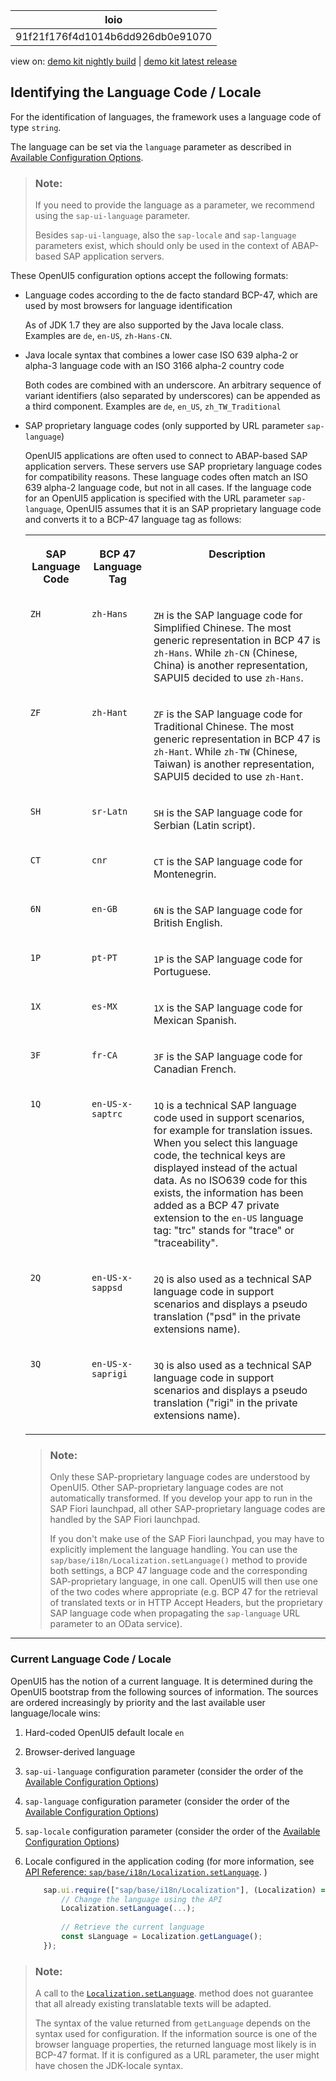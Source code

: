 <!-- loio91f21f176f4d1014b6dd926db0e91070 -->

| loio |
| -----|
| 91f21f176f4d1014b6dd926db0e91070 |

<div id="loio">

view on: [demo kit nightly build](https://sdk.openui5.org/nightly/#/topic/91f21f176f4d1014b6dd926db0e91070) | [demo kit latest release](https://sdk.openui5.org/topic/91f21f176f4d1014b6dd926db0e91070)</div>

## Identifying the Language Code / Locale

For the identification of languages, the framework uses a language code of type `string`.

The language can be set via the `language` parameter as described in [Available Configuration Options](Configuration_of_the_OpenUI5_Runtime_91f08de.md#loio91f08de06f4d1014b6dd926db0e91070__section_ACO).

> ### Note:  
> If you need to provide the language as a parameter, we recommend using the `sap-ui-language` parameter.
> 
> Besides `sap-ui-language`, also the `sap-locale` and `sap-language` parameters exist, which should only be used in the context of ABAP-based SAP application servers.

These OpenUI5 configuration options accept the following formats:

-   Language codes according to the de facto standard BCP-47, which are used by most browsers for language identification

    As of JDK 1.7 they are also supported by the Java locale class. Examples are `de`, `en-US`, `zh-Hans-CN`.

-   Java locale syntax that combines a lower case ISO 639 alpha-2 or alpha-3 language code with an ISO 3166 alpha-2 country code

    Both codes are combined with an underscore. An arbitrary sequence of variant identifiers \(also separated by underscores\) can be appended as a third component. Examples are `de`, `en_US`, `zh_TW_Traditional` 

-   SAP proprietary language codes \(only supported by URL parameter `sap-language`\)

    OpenUI5 applications are often used to connect to ABAP-based SAP application servers. These servers use SAP proprietary language codes for compatibility reasons. These language codes often match an ISO 639 alpha-2 language code, but not in all cases. If the language code for an OpenUI5 application is specified with the URL parameter `sap-language`, OpenUI5 assumes that it is an SAP proprietary language code and converts it to a BCP-47 language tag as follows:


    <table>
    <tr>
    <th valign="top">

    SAP Language Code
    
    </th>
    <th valign="top">

    BCP 47 Language Tag
    
    </th>
    <th valign="top">

    Description
    
    </th>
    </tr>
    <tr>
    <td valign="top">
    
    `ZH`
    
    </td>
    <td valign="top">
    
    `zh-Hans`
    
    </td>
    <td valign="top">
    
    `ZH` is the SAP language code for Simplified Chinese. The most generic representation in BCP 47 is `zh-Hans`. While `zh-CN` \(Chinese, China\) is another representation, SAPUI5 decided to use `zh-Hans`.
    
    </td>
    </tr>
    <tr>
    <td valign="top">
    
    `ZF`
    
    </td>
    <td valign="top">
    
    `zh-Hant`
    
    </td>
    <td valign="top">
    
    `ZF` is the SAP language code for Traditional Chinese. The most generic representation in BCP 47 is `zh-Hant`. While `zh-TW` \(Chinese, Taiwan\) is another representation, SAPUI5 decided to use `zh-Hant`.
    
    </td>
    </tr>
    <tr>
    <td valign="top">
    
    `SH`
    
    </td>
    <td valign="top">
    
    `sr-Latn`
    
    </td>
    <td valign="top">
    
    `SH` is the SAP language code for Serbian \(Latin script\).
    
    </td>
    </tr>
    <tr>
    <td valign="top">
    
    `CT`
    
    </td>
    <td valign="top">
    
    `cnr`
    
    </td>
    <td valign="top">
    
    `CT` is the SAP language code for Montenegrin.
    
    </td>
    </tr>
    <tr>
    <td valign="top">
    
    `6N`
    
    </td>
    <td valign="top">
    
    `en-GB`
    
    </td>
    <td valign="top">
    
    `6N` is the SAP language code for British English.
    
    </td>
    </tr>
    <tr>
    <td valign="top">
    
    `1P`
    
    </td>
    <td valign="top">
    
    `pt-PT`
    
    </td>
    <td valign="top">
    
    `1P` is the SAP language code for Portuguese.
    
    </td>
    </tr>
    <tr>
    <td valign="top">
    
    `1X`
    
    </td>
    <td valign="top">
    
    `es-MX`
    
    </td>
    <td valign="top">
    
    `1X` is the SAP language code for Mexican Spanish.
    
    </td>
    </tr>
    <tr>
    <td valign="top">
    
    `3F`
    
    </td>
    <td valign="top">
    
    `fr-CA`
    
    </td>
    <td valign="top">
    
    `3F` is the SAP language code for Canadian French.
    
    </td>
    </tr>
    <tr>
    <td valign="top">
    
    `1Q`
    
    </td>
    <td valign="top">
    
    `en-US-x-saptrc`
    
    </td>
    <td valign="top">
    
    `1Q` is a technical SAP language code used in support scenarios, for example for translation issues. When you select this language code, the technical keys are displayed instead of the actual data. As no ISO639 code for this exists, the information has been added as a BCP 47 private extension to the `en-US` language tag: "trc" stands for "trace" or "traceability".
    
    </td>
    </tr>
    <tr>
    <td valign="top">
    
    `2Q`
    
    </td>
    <td valign="top">
    
    `en-US-x-sappsd`
    
    </td>
    <td valign="top">
    
    `2Q` is also used as a technical SAP language code in support scenarios and displays a pseudo translation \("psd" in the private extensions name\).
    
    </td>
    </tr>
    <tr>
    <td valign="top">
    
    `3Q`
    
    </td>
    <td valign="top">
    
    `en-US-x-saprigi`
    
    </td>
    <td valign="top">
    
    `3Q` is also used as a technical SAP language code in support scenarios and displays a pseudo translation \("rigi" in the private extensions name\).
    
    </td>
    </tr>
    </table>
    
    > ### Note:  
    > Only these SAP-proprietary language codes are understood by OpenUI5. Other SAP-proprietary language codes are not automatically transformed. If you develop your app to run in the SAP Fiori launchpad, all other SAP-proprietary language codes are handled by the SAP Fiori launchpad.
    > 
    > If you don't make use of the SAP Fiori launchpad, you may have to explicitly implement the language handling. You can use the `sap/base/i18n/Localization.setLanguage()` method to provide both settings, a BCP 47 language code and the corresponding SAP-proprietary language, in one call. OpenUI5 will then use one of the two codes where appropriate \(e.g. BCP 47 for the retrieval of translated texts or in HTTP Accept Headers, but the proprietary SAP language code when propagating the `sap-language` URL parameter to an OData service\).


***

<a name="loio91f21f176f4d1014b6dd926db0e91070__section_6CAF7D95C27C487CB201CE83345AC370"/>

### Current Language Code / Locale

OpenUI5 has the notion of a current language. It is determined during the OpenUI5 bootstrap from the following sources of information. The sources are ordered increasingly by priority and the last available user language/locale wins:

1.  Hard-coded OpenUI5 default locale `en`

2.  Browser-derived language

3.  `sap-ui-language` configuration parameter \(consider the order of the [Available Configuration Options](Configuration_of_the_OpenUI5_Runtime_91f08de.md#loio91f08de06f4d1014b6dd926db0e91070__section_ACO)\)

4.  `sap-language` configuration parameter \(consider the order of the [Available Configuration Options](Configuration_of_the_OpenUI5_Runtime_91f08de.md#loio91f08de06f4d1014b6dd926db0e91070__section_ACO)\)

5.  `sap-locale` configuration parameter \(consider the order of the [Available Configuration Options](Configuration_of_the_OpenUI5_Runtime_91f08de.md#loio91f08de06f4d1014b6dd926db0e91070__section_ACO)\)

6.  Locale configured in the application coding \(for more information, see [API Reference: `sap/base/i18n/Localization.setLanguage`](https://sdk.openui5.org/api/module:sap/base/i18n/Localization.setLanguage). \)

    ```js
        sap.ui.require(["sap/base/i18n/Localization"], (Localization) => {
            // Change the language using the API
            Localization.setLanguage(...);
    		
            // Retrieve the current language
            const sLanguage = Localization.getLanguage();
        });
    ```


> ### Note:  
> A call to the [`Localization.setLanguage`](https://sdk.openui5.org/api/module:sap/base/i18n/Localization.setLanguage). method does not guarantee that all already existing translatable texts will be adapted.
> 
> The syntax of the value returned from `getLanguage` depends on the syntax used for configuration. If the information source is one of the browser language properties, the returned language most likely is in BCP-47 format. If it is configured as a URL parameter, the user might have chosen the JDK-locale syntax.

